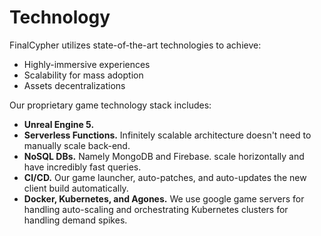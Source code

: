 # Technology

FinalCypher utilizes state-of-the-art technologies to achieve:&#x20;

* Highly-immersive experiences
* Scalability for mass adoption
* Assets decentralizations

Our proprietary game technology stack includes:&#x20;

* **Unreal Engine 5.**
* **Serverless Functions.** Infinitely scalable architecture doesn't need to manually scale back-end.
* **NoSQL DBs.** Namely MongoDB and Firebase. scale horizontally and have incredibly fast queries.
* **CI/CD.** Our game launcher, auto-patches, and auto-updates the new client build automatically.
* **Docker, Kubernetes, and Agones.** We use google game servers for handling auto-scaling and orchestrating Kubernetes clusters for handling demand spikes.

